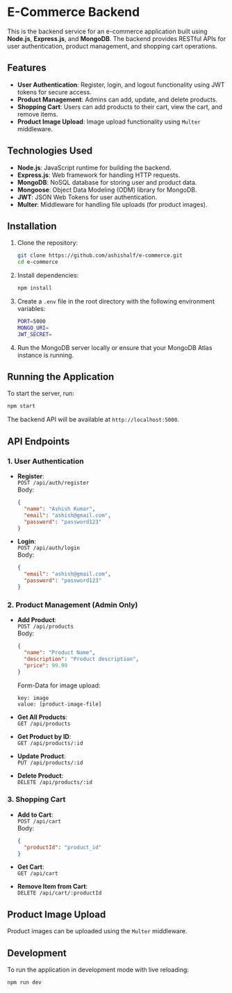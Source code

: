 # E-Commerce Backend

This is the backend service for an e-commerce application built using **Node.js**, **Express.js**, and **MongoDB**. The backend provides RESTful APIs for user authentication, product management, and shopping cart operations.

## Features

- **User Authentication**: Register, login, and logout functionality using JWT tokens for secure access.
- **Product Management**: Admins can add, update, and delete products.
- **Shopping Cart**: Users can add products to their cart, view the cart, and remove items.
- **Product Image Upload**: Image upload functionality using `Multer` middleware.

## Technologies Used

- **Node.js**: JavaScript runtime for building the backend.
- **Express.js**: Web framework for handling HTTP requests.
- **MongoDB**: NoSQL database for storing user and product data.
- **Mongoose**: Object Data Modeling (ODM) library for MongoDB.
- **JWT**: JSON Web Tokens for user authentication.
- **Multer**: Middleware for handling file uploads (for product images).


## Installation

1. Clone the repository:

   ```bash
   git clone https://github.com/ashishalf/e-commerce.git
   cd e-commerce
   ```

2. Install dependencies:

   ```bash
   npm install
   ```

3. Create a `.env` file in the root directory with the following environment variables:

   ```bash
   PORT=5000
   MONGO_URI=
   JWT_SECRET=
   ```

4. Run the MongoDB server locally or ensure that your MongoDB Atlas instance is running.

## Running the Application

To start the server, run:

```bash
npm start
```

The backend API will be available at `http://localhost:5000`.

## API Endpoints

### 1. **User Authentication**

- **Register**:  
  `POST /api/auth/register`  
  Body:  
  ```json
  {
    "name": "Ashish Kumar",
    "email": "ashish@gmail.com",
    "password": "password123"
  }
  ```
  
- **Login**:  
  `POST /api/auth/login`  
  Body:  
  ```json
  {
    "email": "ashish@gmail.com",
    "password": "password123"
  }
  ```

### 2. **Product Management** (Admin Only)

- **Add Product**:  
  `POST /api/products`  
  Body:  
  ```json
  {
    "name": "Product Name",
    "description": "Product description",
    "price": 99.99
  }
  ```
  Form-Data for image upload:  
  ``` 
  key: image 
  value: [product-image-file]
  ```

- **Get All Products**:  
  `GET /api/products`

- **Get Product by ID**:  
  `GET /api/products/:id`

- **Update Product**:  
  `PUT /api/products/:id`

- **Delete Product**:  
  `DELETE /api/products/:id`

### 3. **Shopping Cart**

- **Add to Cart**:  
  `POST /api/cart`  
  Body:  
  ```json
  {
    "productId": "product_id"
  }
  ```

- **Get Cart**:  
  `GET /api/cart`

- **Remove Item from Cart**:  
  `DELETE /api/cart/:productId`

## Product Image Upload

Product images can be uploaded using the `Multer` middleware. 

## Development

To run the application in development mode with live reloading:

```bash
npm run dev
```

